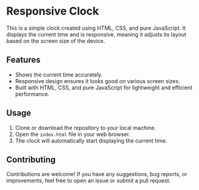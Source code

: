 # Responsive Clock

This is a simple clock created using HTML, CSS, and pure JavaScript. It displays the current time and is responsive, meaning it adjusts its layout based on the screen size of the device.

## Features

- Shows the current time accurately.
- Responsive design ensures it looks good on various screen sizes.
- Built with HTML, CSS, and pure JavaScript for lightweight and efficient performance.

## Usage

1. Clone or download the repository to your local machine.
2. Open the `index.html` file in your web browser.
3. The clock will automatically start displaying the current time.

## Contributing

Contributions are welcome! If you have any suggestions, bug reports, or improvements, feel free to open an issue or submit a pull request.
